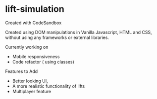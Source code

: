 # lift-simulation
Created with CodeSandbox

Created using DOM manipulations in Vanilla Javascript, HTML and CSS, without using any frameworks or external libraries.

Currently working on
- Mobile responsiveness
- Code refactor ( using classes) 

Features to Add
- Better looking UI, 
- A more realistic functionality of lifts
- Multiplayer feature
